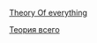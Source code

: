 [Theory Of everything](https://howallworks.github.io/theoryofeverything/Theory%20Of%20everything.html)

[Теория всего](https://howallworks.github.io/theoryofeverything/%D0%A2%D0%B5%D0%BE%D1%80%D0%B8%D1%8F%20%D0%B2%D1%81%D0%B5%D0%B3%D0%BE.html)
